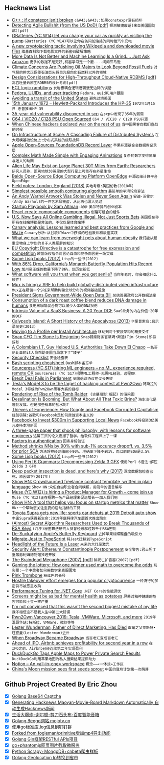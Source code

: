 ## Hacknews List


- [C&#43;&#43; : if constexpr isn&#39;t broken](https://brevzin.github.io/c&#43;&#43;/2019/01/15/if-constexpr-isnt-broken/)  `c&#43;&#43;:如果constexpr没有损坏`
- [Detecting Agile Bullshit (from the US DoD) [pdf]](https://media.defense.gov/2018/Oct/09/2002049591/-1/-1/0/DIB_DETECTING_AGILE_BS_2018.10.05.PDF)  `探测敏捷废话(来自美国国防部)[pdf]`
- [GBatteries (YC W14) let you charge your car as quickly as visiting the pump](https://techcrunch.com/2019/01/15/gbatteries-let-you-charge-your-car-as-quickly-as-visiting-the-pump/)  `GBatteries (YC W14)可以让你在访问加油站的同时给汽车充电`
- [A new cryptojacking tactic involving Wikipedia and downloaded movie files](https://cryptomenow.com/a-new-cryptojacking-tactic-that-involves-wikipedia-and-downloaded-movie-files-has-been-discovered/)  `维基百科和下载电影文件的新密码破解策略`
- [More Data Is Not Better and Machine Learning Is a Grind…. Just Ask Amazon](https://scm.ncsu.edu/scm-articles/article/more-data-is-not-better-and-machine-learning-is-a-grind-just-ask-amazon)  `更多的数据不是更好,机器学习是一个磨....问问亚马逊`
- [Climate Concerns Are Pushing Oil Majors to Look Beyond Fossil Fuels](https://www.scientificamerican.com/article/climate-concerns-are-pushing-oil-majors-to-look-beyond-fossil-fuels/)  `对气候的担忧正促使石油巨头将目光投向化石燃料以外的领域`
- [Design Considerations for High-Throughput Cloud-Native RDBMS [pdf]](http://allthingsdistributed.com/files/p1041-verbitski.pdf)  `高吞吐量云原生RDBMS的设计考虑[pdf]`
- [ECL logic ramblings](https://justanotherelectronicsblog.com/?p=375)  `发射极耦合逻辑逻辑漫无边际的谈话`
- [Fedora, UUIDs, and user tracking](https://lwn.net/SubscriberLink/776327/e0cf49b9b9976c5a/)  `Fedora、uuid和用户跟踪`
- [Avoiding a transit of the United States](https://wikitravel.org/en/Avoiding_a_transit_of_the_United_States)  `避免过境美国`
- [15th January 1972 – Hewlett-Packard Introduces the HP-35](http://www.computinghistory.org.uk/det/5822/Hewlett-Packard-introduces-the-HP-35/)  `1972年1月15日-惠普推出HP-35`
- [35-year-old vulnerability discovered in scp](https://sintonen.fi/advisories/scp-client-multiple-vulnerabilities.txt)  `在scp中发现了35年的漏洞`
- [C64 / VIC20 / C128 PSU Open Sourced](http://www.retro-commodore.eu/2019/01/15/c64-vic20-c128-psu-open-sourced/)  `C64 / VIC20 / C128 PSU开源`
- [When Chinese hackers declared war on the rest of us](https://www.technologyreview.com/s/612638/when-chinese-hackers-declared-war-on-the-rest-of-us/)  `当中国黑客向我们宣战的时候`
- [On Infrastructure at Scale: A Cascading Failure of Distributed Systems](https://medium.com/@daniel.p.woods/on-infrastructure-at-scale-a-cascading-failure-of-distributed-systems-7cff2a3cd2df)  `在大规模基础设施上:分布式系统的级联故障`
- [Apple Open-Sources FoundationDB Record Layer](https://github.com/foundationdb/fdb-record-layer)  `苹果开源基金会数据库记录层`
- [Complex Math Made Simple with Engaging Animations](http://www.openculture.com/2019/01/complex-math-made-simple-with-engaging-animations.html)  `复杂的数学变得简单与迷人的动画`
- [Alien Life May Exist on Large Planet 30T Miles from Earth: Researchers](https://www.ntd.com/alien-life-may-exist-on-large-planet-30-trillion-miles-from-earth-researchers_276145.html)  `研究人员称，距离地球30英里的大型行星上可能存在外星生命`
- [Baidu Open-Source Edge Computing Platform OpenEdge](https://github.com/baidu/openedge)  `开源边缘计算平台OpenEdge`
- [Field notes: London, England (2018)](https://devonzuegel.com/post/field-notes-london-england)  `实地考察:英国伦敦(2018年)`
- [Simplest possible smooth contouring algorithm](https://wordsandbuttons.online/the_simplest_possible_smooth_contouring_algorithm.html)  `最简单的平滑轮廓算法`
- [An Andy Warhol Artwork Was Stolen and Never Seen Again](https://www.thedailybeast.com/this-andy-warhol-artwork-was-stolen-and-never-seen-again)  `安迪·沃霍尔(Andy Warhol)的一件艺术品被盗，从此再也没人见过`
- [Startup Playbook by Sam Altman](https://playbook.samaltman.com/)  `山姆·奥尔特曼的创业剧本`
- [React create composable components](https://www.dzurico.com/react-compound-components-with-usecontext-hook/)  `创建可组合的组件`
- [U.S. Now Says All Online Gambling Illegal, Not Just Sports Bets](https://www.bloomberg.com/news/articles/2019-01-15/u-s-now-says-all-online-gambling-illegal-not-just-sports-bets)  `美国现在称所有在线赌博都是非法的，不仅仅是体育赌博`
- [Canary analysis: Lessons learned and best practices from Google and Waze](https://cloud.google.com/blog/products/devops-sre/canary-analysis-lessons-learned-and-best-practices-from-google-and-waze)  `Canary分析:从谷歌和Waze中获得的经验教训和最佳实践`
- [What we can learn from overweight pets about human obesity](http://www.bbc.com/future/story/20190109-what-we-can-learn-from-overweight-pets-about-human-obesity)  `我们能从超重宠物身上学到的关于人类肥胖的知识`
- [EU Copyright Directive is a catastrophe for free expression and competition](https://www.eff.org/deeplinks/2019/01/internet-facing-catastrophe-free-expression-and-competition-only-europeans-can)  `欧盟版权指令对言论自由和竞争而言是一场灾难`
- [Some Lisp books (2012)](http://blog.fogus.me/2012/07/25/some-lisp-books-and-then-some/)  `Lisp的一些书(2012)`
- [With 86% Drop, California’s Monarch Butterfly Population Hits Record Low](https://www.nytimes.com/2019/01/09/science/monarch-butterfly-california.html)  `加州帝王蝶的数量下降了86%，创历史新低`
- [What software will you trust when you get senile?](https://www.lifepim.com/blog/5856_What_software_will_you_trust_when_you_get_senile)  `当你年老时，你会相信什么软件?`
- [Mux is hiring a SRE to help build globally-distributed video infrastructure](https://mux.workable.com/j/3FE077B34C)  `Mux正在雇佣一个SRE来帮助构建全球分布的视频基础设施`
- [President Signs Government-Wide Open Data Bill](https://www.datacoalition.org/press-releases/president-signs-government-wide-open-data-bill/)  `总统签署政府公开数据法案`
- [Consumption of a dark roast coffee blend reduces DNA damage in humans](https://www.ncbi.nlm.nih.gov/pubmed/30448878)  `食用黑咖啡混合物可以减少人体的DNA损伤`
- [Intrinsic Value of a SaaS Business: A 20 Year DCF](https://www.selectsoftwarereviews.com/blog/2018/12/31/the-intrinsic-value-of-a-saas-business-a-20-year-dcf)  `SaaS业务的内在价值:20年的DCF`
- [Calypso’s Island: A Short History of the Apocalypse (2013)](http://theappendix.net/issues/2012/12/calypso%27s-island:-a-short-history-of-the-apocalypse)  `卡里普索岛:启示录简史(2013)`
- [Moving to a Profile per Install Architecture](https://blog.nightly.mozilla.org/2019/01/14/moving-to-a-profile-per-install-architecture/)  `移动到每个安装架构的概要文件`
- [Snap CFO Tim Stone Is Resigning](https://techcrunch.com/2019/01/15/snap-cfo-tim-stone-is-resigning/)  `Snap首席财务官蒂姆•斯通(Tim Stone)即将辞职`
- [A Colombian I.T. Guy Helped U.S. Authorities Take Down El Chapo](https://www.nytimes.com/2019/01/08/nyregion/el-chapo-trial.html)  `一名哥伦比亚的it人员帮助美国当局拿下了“矮子”`
- [Security Checklist](https://securitycheckli.st/)  `安全检查表`
- [Bash scripting cheatsheet](https://devhints.io/bash)  `Bash脚本备忘单`
- [Sourceress (YC S17) hiring ML engineers – no ML experience required, remote OK](https://www.sourceress.com/jobs/machine-learning-engineer)  `Sourceress (YC S17)招聘ML工程师-无需ML经验，远程OK`
- [Brexit Deal Fails in Parliament](https://www.nytimes.com/2019/01/15/world/europe/brexit-vote-theresa-may.html)  `英国退欧协议在议会失败`
- [Tesla&#39;s Model 3 to be the target of hacking contest at Pwn2Own](https://www.thezdi.com/blog/2019/1/14/pwn2own-vancouver-2019-tesla-vmware-microsoft-and-more#rules)  `特斯拉的Model 3将成为Pwn2Own黑客大赛的目标`
- [Rendering of Rise of the Tomb Raider](http://www.elopezr.com/the-rendering-of-rise-of-the-tomb-raider/)  `《古墓丽影:崛起》的渲染图`
- [Desalination Is Booming. But What About All That Toxic Brine?](https://www.wired.com/story/desalination-is-booming-but-what-about-all-that-toxic-brine/)  `海水淡化是蓬勃发展。但是那些有毒的盐水呢?`
- [Thieves of Experience: How Google and Facebook Corrupted Capitalism](https://lareviewofbooks.org/article/thieves-of-experience-how-google-and-facebook-corrupted-capitalism/)  `经验窃贼:谷歌和Facebook是如何腐蚀资本主义的`
- [Facebook to Invest $300m in Supporting Local News](https://www.facebook.com/facebookmedia/blog/doing-more-to-support-local-news)  `Facebook将投资3亿美元支持本地新闻`
- [A three-page paper that shook philosophy, with lessons for software engineers](http://jsomers.net/blog/gettiers)  `这篇三页的论文震撼了哲学，给软件工程师上了一课`
- [Factors in authentication](https://apenwarr.ca/log/20190114)  `因素身份验证`
- [Method shrinks NNs by 90% with sub-1% accuracy dropoff, vs. 3.5% for prior SOA](https://developer.amazon.com/blogs/alexa/post/a7bb4a16-c86b-4019-b3f9-b0d663b87d30/new-method-for-compressing-neural-networks-better-preserves-accuracy#)  `方法将神经网络缩小90%，准确率下降不到1%，而以前的SOA是3.5%`
- [Some Lisp books (2012)](http://blog.fogus.me/2012/07/25/some-lisp-books-and-then-some/#fn:1)  `Lisp的一些书(2012)`
- [Using Perl 6 Grammars: Decompressing Zelda 3 GFX](http://blogs.perl.org/users/sylvain_colinet/2019/01/mis-using-perl-6-grammars-decompressing-zelda-3-gfx.html)  `使用Perl 6语法:解压Zelda 3 GFX`
- [Deep packet inspection is dead, and here&#39;s why (2017)](https://security.ias.edu/deep-packet-inspection-dead-and-heres-why)  `深度数据包检查已死，原因如下(2017年)`
- [Show HN: Crowdsourced freelance contract template, written in plain language](https://plainfreelancecontract.com/)  `Show HN:众包自由职业者合同模板，用简单的语言编写`
- [Muse (YC W12) is hiring a Product Manager for Growth – come join us](https://www.themuse.com/jobs/themuse/product-manager-growth)  `Muse (YC W12)正在招聘一名产品经理来促进增长——加入我们吧`
- [Show HN: A tool that helps you focus on startup metrics that matter](https://unubo.com/views)  `Show HN:一个帮助您关注重要的启动指标的工具`
- [Toyota Supra gets new life: sports car debuts at 2019 Detroit auto show](https://www.emttime.com/2019/01/toyota-supra-gets-new-life-totally-lit.html)  `丰田Supra获得新生命:2019年底特律汽车展首次推出跑车`
- [(Almost) Secret Algorithm Researchers Used to Break Thousands of RSA Keys](https://algorithmsoup.wordpress.com/2019/01/15/breaking-an-unbreakable-code-part-1-the-hack/)  `(几乎)秘密算法研究人员曾经破解过数千个RSA密钥`
- [De-Suckafying Apple’s Butterfly Keyboard](http://sdbr.net/de-suckafying-apples-butterfly-keyboard/)  `去掉苹果蝴蝶键盘的吸引力`
- [Migrate Jest to TypeScript](https://github.com/facebook/jest/pull/7554)  `将Jest迁移到TypeScript`
- [Headlight of the Future Is a Laser](https://www.bloomberg.com/news/articles/2019-01-15/the-headlight-of-the-future-is-a-laser)  `未来的大灯是激光`
- [Security Alert: Ethereum Constantinople Postponement](https://blog.ethereum.org/2019/01/15/security-alert-ethereum-constantinople-postponement/)  `安全警告:君士坦丁堡埃瑟利姆博物馆推迟开放`
- [The Braindead Megaphone (2007) [pdf]](http://as1020.pbworks.com/f/saunders-braindead.pdf)  `脑死亡扩音器(2007)[pdf]`
- [Gaming the lottery: How one winner used math to overcome the odds](https://hackernoon.com/gaming-the-lottery-how-one-winner-used-math-to-overcome-the-odds-71c8f688cedd)  `玩彩票:一个中奖者如何用数学来克服困难`
- [Pink Trombone](https://dood.al/pinktrombone/)  `粉红色的长号`
- [Hostile takeover effort emerges for a popular cryptocurrency](https://www.axios.com/token-takeover-battle-brews-for-ripple-1547570363-8f4b4b10-6df2-49b8-8863-ce5fb2edddd2.html)  `一种流行的加密货币被恶意收购`
- [Performance Tuning for .NET Core](https://reubenbond.github.io/posts/dotnet-perf-tuning)  `.NET Core的性能调优`
- [Screens might be as bad for mental health as potatoes](https://www.wired.com/story/screens-might-be-as-bad-for-mental-health-as-potatoes/)  `屏幕对精神健康的危害可能和土豆一样严重`
- [I&#39;m not convinced that this wasn&#39;t the second biggest mistake of my life](https://imgur.com/gallery/WCV3Gu7#Bzdk2ik)  `我不相信这不是我人生中第二大错误`
- [Pwn2Own Vancouver 2019: Tesla, VMWare, Microsoft, and more](https://www.thezdi.com/blog/2019/1/14/pwn2own-vancouver-2019-tesla-vmware-microsoft-and-more)  `2019年温哥华站:特斯拉，VMWare，微软等等`
- [Lester Wunderman, Father of Direct Marketing, Has Died](https://www.nytimes.com/2019/01/14/business/lester-wunderman-dead.html)  `直销之父莱斯特•旺德曼(Lester Wunderman)去世`
- [When Broadway Became Broadway](https://www.commentarymagazine.com/articles/broadway-became-broadway/)  `当百老汇变成百老汇`
- [Ahead of IPO, Airbnb achieves profitability for second year in a row](https://techcrunch.com/2019/01/15/ahead-of-ipo-airbnb-achieves-profitability-for-second-year-in-a-row/)  `在IPO之前，Airbnb已经连续第二年实现盈利`
- [DuckDuckGo Taps Apple Maps to Power Private Search Results](https://spreadprivacy.com/duckduckgo-apple-mapkit-js/)  `DuckDuckGo利用苹果地图为私人搜索结果提供动力`
- [Notion – An «all-in-one» workspace](https://www.notion.so)  `概念——«一体式»工作区`
- [China&#39;s Moon mission sees first seeds sprout](https://www.bbc.com/news/world-asia-china-46873526)  `中国的登月计划第一次萌芽`

## Github Project Created By Eric Zhou

- [x] [Golang Base64 Captcha](https://github.com/mojocn/base64Captcha)
- [x] [Generating Hacknews Maoyan-Movie-Board Markdown Automatically 自动生成Hacknews新闻](https://github.com/dejavuzhou/md-genie)
- [x] [生活大爆炸-谢尔顿-剪刀石头布-百度智能音箱](https://github.com/mojocn/dueros-bang-game)
- [x] [Golang Beego网站 mojotv.cn](https://github.com/mojocn/www.mojotv.cn)
- [x] [使用go标准库,log信息到钉钉群](https://github.com/mojocn/dooger)
- [x] [Forked from fogleman/primitive增加mp4导出功能](https://github.com/mojocn/primitive)
- [x] [Golang Gin框架RESTful APIs项目](https://github.com/JJJJJJJerk/ezier-golang-web-api-framework)
- [x] [go+phantomjs网页图片截取微服务](https://github.com/mojocn/screen_shot)
- [x] [Python Scrapy+MongoDB+cnbeta爬虫样板](https://github.com/mojocn/scrapy_mongodb_boilerplate_cnbeta)
- [x] [Golang Geolocation Ip转换到省市](https://github.com/mojocn/ip2location)